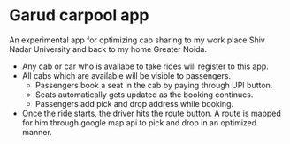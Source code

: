# Garud carpool app

An experimental app for optimizing cab sharing to my work place Shiv Nadar University and back to my home Greater Noida.

- Any cab or car who is availabe to take rides will register to this app.
- All cabs which are available will be visible to passengers.
    - Passengers book a  seat in the cab by paying through UPI button.
    - Seats automatically gets updated as the booking continues.
    - Passengers add pick and drop address while booking.
- Once the ride starts, the driver hits the route button. A route is mapped for him through google map api to pick and drop in an optimized manner.   